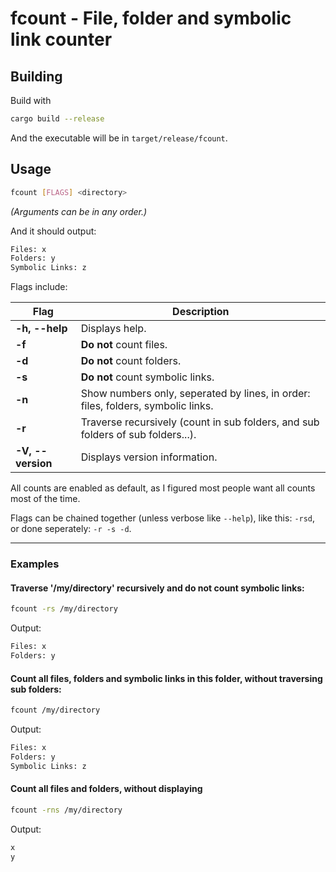 # fcount - File, folder and symbolic link counter

## Building

Build with
```bash
cargo build --release
```
And the executable will be in `target/release/fcount`.

## Usage

```bash
fcount [FLAGS] <directory>
```

*(Arguments can be in any order.)*

And it should output:
```bash
Files: x
Folders: y
Symbolic Links: z
```

Flags include:

Flag | Description
--- | ---
**-h, --help** | Displays help.
**-f** | **Do not** count files.
**-d** | **Do not** count folders.
**-s** | **Do not** count symbolic links.
**-n** | Show numbers only, seperated by lines, in order: files, folders, symbolic links.
**-r** | Traverse recursively (count in sub folders, and sub folders of sub folders...).
**-V, --version** | Displays version information.

All counts are enabled as default, as I figured most people want all counts most of the time.

Flags can be chained together (unless verbose like `--help`), like this: `-rsd`, or done seperately: `-r -s -d`.

---
### Examples

#### Traverse '/my/directory' recursively and do not count symbolic links:
```bash
fcount -rs /my/directory
```
Output:
```bash
Files: x
Folders: y
```

#### Count all files, folders and symbolic links in this folder, without traversing sub folders:
```bash
fcount /my/directory
```
Output:
```bash
Files: x
Folders: y
Symbolic Links: z
```

#### Count all files and folders, without displaying 
```bash
fcount -rns /my/directory
```
Output:
```bash
x
y
```